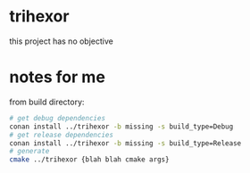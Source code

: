# trihexor
this project has no objective

# notes for me

from build directory:

```bash
# get debug dependencies
conan install ../trihexor -b missing -s build_type=Debug
# get release dependencies
conan install ../trihexor -b missing -s build_type=Release
# generate
cmake ../trihexor {blah blah cmake args}
```
